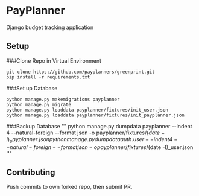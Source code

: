 # PayPlanner

Django budget tracking application

## Setup

###Clone Repo in Virtual Environment
```
git clone https://github.com/payplanners/greenprint.git
pip install -r requirements.txt
```

###Set up Database
```
python manage.py makemigrations payplanner
python manage.py migrate
python manage.py loaddata payplanner/fixtures/init_user.json
python manage.py loaddata payplanner/fixtures/init_payplanner.json
```

###Backup Database
'''
python manage.py dumpdata payplanner --indent 4 --natural-foreign --format json -o payplanner/fixtures/$(date -I)_payplanner.json
python manage.py dumpdata auth.user --indent 4 --natural-foreign --format json -o payplanner/fixtures/$(date -I)_user.json
'''

## Contributing

Push commits to own forked repo, then submit PR. 

